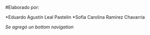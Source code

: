 #Elaborado por:

*Eduardo Agustín Leal Pastelin
*Sofia Carolina Ramírez Chavarria

*Se agregó un bottom navigation*